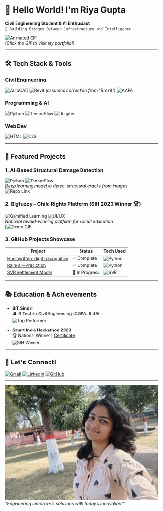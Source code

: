 # 👋 Hello World! I'm Riya Gupta 
**Civil Engineering Student & AI Enthusiast**  
`🚀 Building Bridges Between Infrastructure and Intelligence`  

[![Animated GIF](https://media.giphy.com/media/3oKIPEqDGUULpEU0aQ/giphy.gif)](https://your-profile-link)  
*(Click the GIF to visit my portfolio!)*

---

## 🛠️ Tech Stack & Tools
### **Civil Engineering**
![AutoCAD](https://img.shields.io/badge/AutoCAD-000?style=for-the-badge&logo=autodesk&logoColor=0696D7)
![Revit](https://img.shields.io/badge/Revit-3596D7?style=for-the-badge&logo=autodesk&logoColor=white) *(assumed correction from "Brexit")*
![AAPA](https://img.shields.io/badge/AAPA-Research-ff69b4?style=for-the-badge)

### **Programming & AI**
![Python](https://img.shields.io/badge/Python-FFD43B?style=for-the-badge&logo=python&logoColor=306998)
![TensorFlow](https://img.shields.io/badge/TensorFlow-FF6F00?style=for-the-badge&logo=tensorflow&logoColor=white)
![Jupyter](https://img.shields.io/badge/Jupyter-F37626?style=for-the-badge&logo=jupyter&logoColor=white)

### **Web Dev**
![HTML](https://img.shields.io/badge/HTML-E34F26?style=for-the-badge&logo=html5&logoColor=white)
![CSS](https://img.shields.io/badge/CSS-1572B6?style=for-the-badge&logo=css3&logoColor=white)

---

## 🚀 Featured Projects

### 1. AI-Based Structural Damage Detection  
![Python](https://img.shields.io/badge/-OpenCV-5C3EE8?logo=opencv&logoColor=white) ![TensorFlow](https://img.shields.io/badge/-TensorFlow-FF6F00?logo=tensorflow)  
*Deep learning model to detect structural cracks from images*  
![![Repo Link](https://img.shields.io/badge/View_Repo-8A2BE2?style=for-the-badge)](https://github.com/riyagpt0251/Concrete-strength-prediction)

### 2. Bigfuzzy – Child Rights Platform (SIH 2023 Winner 🏆)  
![Gamified Learning](https://img.shields.io/badge/-Gamification-FF4500) ![UI/UX](https://img.shields.io/badge/-UI/UX-008080)  
*National award-winning platform for social education*  
[![Demo GIF](https://github.com/riyagpt0251/riyagpt0251/blob/main/1000017353.gif)

### 3. GitHub Projects Showcase  
| Project | Status | Tech Used |
|---------|--------|-----------|
| [Handwritten-digit-recognition](https://github.com/link) | ✅ Complete | ![Python](https://img.shields.io/badge/-Jupyter_Notebook-F37626) |
| [RainFall-Prediction](https://github.com/link) | ✅ Complete | ![Python](https://img.shields.io/badge/-Scikit_Learn-F7931E) |
| [SVR Settlement Model](https://github.com/link) | 🚧 In Progress | ![SVR](https://img.shields.io/badge/-SVR-008080) |

---

## 📚 Education & Achievements
- **BIT Sindri**  
  🎓 B.Tech in Civil Engineering (CGPA: 9.49)  
  ![Top Performer](https://img.shields.io/badge/Top_1%25-Student-blueviolet)

- **Smart India Hackathon 2023**  
  🏆 National Winner | [Certificate](https://link)  
  ![SIH Winner](https://img.shields.io/badge/-National_Winner-brightgreen)

---

## 🌟 Let's Connect!
[![Gmail](https://img.shields.io/badge/Gmail-D14836?style=for-the-badge&logo=gmail&logoColor=white)](mailto:guptariya0251@gmail.com)
[![LinkedIn](https://img.shields.io/badge/LinkedIn-0077B5?style=for-the-badge&logo=linkedin&logoColor=white)](https://www.linkedin.com/in/riya-gupta-6b0835256?trk=contact-info)
[![GitHub](https://img.shields.io/badge/GitHub-100000?style=for-the-badge&logo=github&logoColor=white)](https://github.com/riyagpt0251)

---

![Footer](https://github.com/riyagpt0251/riyagpt0251/blob/main/IMG-20250125-WA0000.jpg)  
*"Engineering tomorrow’s solutions with today’s innovation!"*

